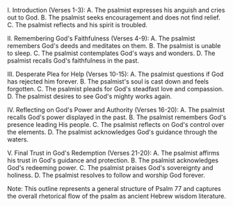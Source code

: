 I. Introduction (Verses 1-3):
    A. The psalmist expresses his anguish and cries out to God.
    B. The psalmist seeks encouragement and does not find relief.
    C. The psalmist reflects and his spirit is troubled.

II. Remembering God's Faithfulness (Verses 4-9):
    A. The psalmist remembers God's deeds and meditates on them.
    B. The psalmist is unable to sleep.
    C. The psalmist contemplates God's ways and wonders.
    D. The psalmist recalls God's faithfulness in the past.

III. Desperate Plea for Help (Verses 10-15):
    A. The psalmist questions if God has rejected him forever.
    B. The psalmist's soul is cast down and feels forgotten.
    C. The psalmist pleads for God's steadfast love and compassion.
    D. The psalmist desires to see God's mighty works again.

IV. Reflecting on God's Power and Authority (Verses 16-20):
    A. The psalmist recalls God's power displayed in the past.
    B. The psalmist remembers God's presence leading His people.
    C. The psalmist reflects on God's control over the elements.
    D. The psalmist acknowledges God's guidance through the waters.

V. Final Trust in God's Redemption (Verses 21-20):
    A. The psalmist affirms his trust in God's guidance and protection.
    B. The psalmist acknowledges God's redeeming power.
    C. The psalmist praises God's sovereignty and holiness.
    D. The psalmist resolves to follow and worship God forever.

Note: This outline represents a general structure of Psalm 77 and captures the overall rhetorical flow of the psalm as ancient Hebrew wisdom literature.